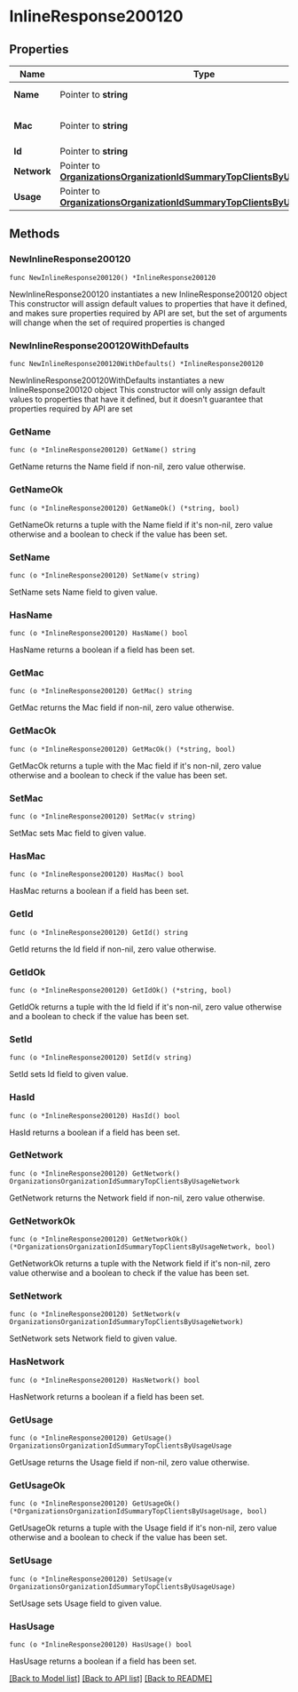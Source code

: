 # InlineResponse200120

## Properties

Name | Type | Description | Notes
------------ | ------------- | ------------- | -------------
**Name** | Pointer to **string** | Name of client | [optional] 
**Mac** | Pointer to **string** | MAC address of client | [optional] 
**Id** | Pointer to **string** | ID of client | [optional] 
**Network** | Pointer to [**OrganizationsOrganizationIdSummaryTopClientsByUsageNetwork**](OrganizationsOrganizationIdSummaryTopClientsByUsageNetwork.md) |  | [optional] 
**Usage** | Pointer to [**OrganizationsOrganizationIdSummaryTopClientsByUsageUsage**](OrganizationsOrganizationIdSummaryTopClientsByUsageUsage.md) |  | [optional] 

## Methods

### NewInlineResponse200120

`func NewInlineResponse200120() *InlineResponse200120`

NewInlineResponse200120 instantiates a new InlineResponse200120 object
This constructor will assign default values to properties that have it defined,
and makes sure properties required by API are set, but the set of arguments
will change when the set of required properties is changed

### NewInlineResponse200120WithDefaults

`func NewInlineResponse200120WithDefaults() *InlineResponse200120`

NewInlineResponse200120WithDefaults instantiates a new InlineResponse200120 object
This constructor will only assign default values to properties that have it defined,
but it doesn't guarantee that properties required by API are set

### GetName

`func (o *InlineResponse200120) GetName() string`

GetName returns the Name field if non-nil, zero value otherwise.

### GetNameOk

`func (o *InlineResponse200120) GetNameOk() (*string, bool)`

GetNameOk returns a tuple with the Name field if it's non-nil, zero value otherwise
and a boolean to check if the value has been set.

### SetName

`func (o *InlineResponse200120) SetName(v string)`

SetName sets Name field to given value.

### HasName

`func (o *InlineResponse200120) HasName() bool`

HasName returns a boolean if a field has been set.

### GetMac

`func (o *InlineResponse200120) GetMac() string`

GetMac returns the Mac field if non-nil, zero value otherwise.

### GetMacOk

`func (o *InlineResponse200120) GetMacOk() (*string, bool)`

GetMacOk returns a tuple with the Mac field if it's non-nil, zero value otherwise
and a boolean to check if the value has been set.

### SetMac

`func (o *InlineResponse200120) SetMac(v string)`

SetMac sets Mac field to given value.

### HasMac

`func (o *InlineResponse200120) HasMac() bool`

HasMac returns a boolean if a field has been set.

### GetId

`func (o *InlineResponse200120) GetId() string`

GetId returns the Id field if non-nil, zero value otherwise.

### GetIdOk

`func (o *InlineResponse200120) GetIdOk() (*string, bool)`

GetIdOk returns a tuple with the Id field if it's non-nil, zero value otherwise
and a boolean to check if the value has been set.

### SetId

`func (o *InlineResponse200120) SetId(v string)`

SetId sets Id field to given value.

### HasId

`func (o *InlineResponse200120) HasId() bool`

HasId returns a boolean if a field has been set.

### GetNetwork

`func (o *InlineResponse200120) GetNetwork() OrganizationsOrganizationIdSummaryTopClientsByUsageNetwork`

GetNetwork returns the Network field if non-nil, zero value otherwise.

### GetNetworkOk

`func (o *InlineResponse200120) GetNetworkOk() (*OrganizationsOrganizationIdSummaryTopClientsByUsageNetwork, bool)`

GetNetworkOk returns a tuple with the Network field if it's non-nil, zero value otherwise
and a boolean to check if the value has been set.

### SetNetwork

`func (o *InlineResponse200120) SetNetwork(v OrganizationsOrganizationIdSummaryTopClientsByUsageNetwork)`

SetNetwork sets Network field to given value.

### HasNetwork

`func (o *InlineResponse200120) HasNetwork() bool`

HasNetwork returns a boolean if a field has been set.

### GetUsage

`func (o *InlineResponse200120) GetUsage() OrganizationsOrganizationIdSummaryTopClientsByUsageUsage`

GetUsage returns the Usage field if non-nil, zero value otherwise.

### GetUsageOk

`func (o *InlineResponse200120) GetUsageOk() (*OrganizationsOrganizationIdSummaryTopClientsByUsageUsage, bool)`

GetUsageOk returns a tuple with the Usage field if it's non-nil, zero value otherwise
and a boolean to check if the value has been set.

### SetUsage

`func (o *InlineResponse200120) SetUsage(v OrganizationsOrganizationIdSummaryTopClientsByUsageUsage)`

SetUsage sets Usage field to given value.

### HasUsage

`func (o *InlineResponse200120) HasUsage() bool`

HasUsage returns a boolean if a field has been set.


[[Back to Model list]](../README.md#documentation-for-models) [[Back to API list]](../README.md#documentation-for-api-endpoints) [[Back to README]](../README.md)


